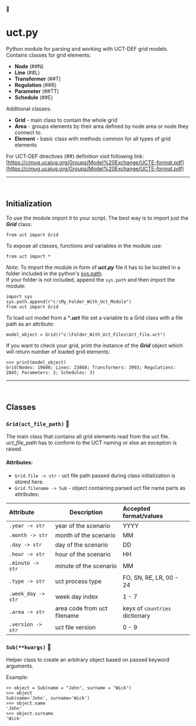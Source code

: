 :raised_hands:
# uct.py
Python module for parsing and working with UCT-DEF grid models. Contains classes for grid elements:
* **Node** (##N)
* **Line** (##L)
* **Transformer** (##T)
* **Regulation** (##R)
* **Parameter** (##TT)
* **Schedule** (##E)

Additional classes:
* **Grid** - main class to contain the whole grid
* **Area** - groups elements by their area defined by node area or node they connect to.  
* **Element** - basic class with methods common for all types of grid elements

For UCT-DEF directives (##) definition visit following link:\
[https://cimug.ucaiug.org/Groups/Model%20Exchange/UCTE-format.pdf](https://cimug.ucaiug.org/Groups/Model%20Exchange/UCTE-format.pdf)

---
<br/>

## Initialization
To use the module import it to your script. The best way is to import just the ***Grid*** class:
```
from uct import Grid
```

To expose all classes, functions and variables in the module use:
```
from uct import *
```
*Note*: To import the module in form of ***uct.py*** file it has to be located in a folder included in the python's [sys.path](https://docs.python.org/3/library/sys.html).\
If your folder is not included, append the `sys.path` and then import the module:
```
import sys
sys.path.append(r"c:\My_Folder_With_Uct_Module")
from uct import Grid
```
To load uct model from a ****.uct*** file set a variable to a Grid class with a file path as an attribute:
```
model_object = Grid(r"c:\Folder_With_Uct_Files\Uct_file.uct")
```
If you want to check your grid, print the instance of the ***Grid*** object which will return number of loaded grid elements:
```
>>> print(model_object)
Grid(Nodes: 19600; Lines: 23868; Transformers: 3993; Regulations: 2845; Parameters: 2; Schedules: 3)
```
---
<br/>

## Classes
### `Grid(uct_file_path)` :notebook_with_decorative_cover:
The main class that contains all grid elements read from the uct file.\
*uct_file_path* has to conform to the UCT naming or else an exception is raised.
#### Attributes:
- `Grid.file -> str` - uct file path passed during class initialization is stored here.
- `Grid.filename -> Sub` - object containing parsed uct file name parts as attributes:

| Attribute | Description | Accepted format/values |
|:----------| ---------------|:-----|
| `.year -> str` | year of the scenario | YYYY |
| `.month -> str` | month of the scenario | MM |
| `.day -> str` | day of the scenario | DD |
| `.hour -> str` | hour of the scenario | HH |
| `.minute -> str` | minute of the scenario | MM |
| `.type -> str` | uct process type |FO, SN, RE, LR, 00 - 24 |
| `.week_day -> str` | week day index | 1 - 7
| `.area -> str`| area code from uct filename | keys of `countries` dictionary|
|`.version -> str` | uct file version | 0 - 9

### `Sub(**kwargs)` :notebook_with_decorative_cover:
Helper class to create an arbitrary object based on passed keyword arguments.

Example:
```
>> object = Sub(name = "John", surname = "Wick")
>>> object
Sub(name='John', surname='Wick')
>>> object.name
'John'
>>> object.surname
'Wick'
```